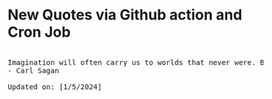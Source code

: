 # New Quotes via Github action and Cron Job

<pre>
<!-- #quote -->
Imagination will often carry us to worlds that never were. But without it we go nowhere.
- Carl Sagan

Updated on: [1/5/2024]
<!-- #quoteEnd -->
</pre>
